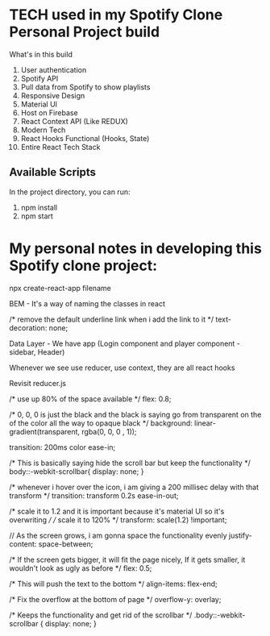 # TECH used in my Spotify Clone Personal Project build

What's in this build
1) User authentication
2) Spotify API
3) Pull data from Spotify to show playlists
3) Responsive Design
4) Material UI
5) Host on Firebase
5) React Context API (Like REDUX)
6) Modern Tech
7) React Hooks Functional (Hooks, State)
8) Entire React Tech Stack

## Available Scripts

In the project directory, you can run:

1) npm install
2) npm start

# My personal notes in developing this Spotify clone project:

npx create-react-app filename


BEM - It's a way of naming the classes in react

/* remove the default underline link when i add the link to it */
text-decoration: none;

Data Layer - We have app (Login component and player component - sidebar, Header)

Whenever we see use reducer, use context, they are all react hooks

Revisit reducer.js

/* use up 80% of the space available  */
    flex: 0.8;

/* 0, 0, 0 is just the black and the black is saying go
from transparent on the of the color all the way to opaque black   */
background: linear-gradient(transparent, rgba(0, 0, 0 , 1));

transition: 200ms color ease-in;

/* This is basically saying hide the scroll bar but keep the functionality  */
body::-webkit-scrollbar{
  display: none;
}

/* whenever i hover over the icon, i am giving a 200 millisec delay with that transform */
transition: transform 0.2s ease-in-out;
    
/* scale it to 1.2 and it is important because it's material UI so it's overwriting  */
/* scale it to 120% */
transform: scale(1.2) !important;

// As the screen grows, i am gonna space the functionality evenly
justify-content: space-between; 


/* If the screen gets bigger, it will fit the page nicely,
   If it gets smaller, it wouldn't look as ugly as before  */
flex: 0.5;

/* This will push the text to the bottom */
align-items: flex-end;

/* Fix the overflow at the bottom of page */
overflow-y: overlay;

/* Keeps the functionality and get rid of the scrollbar */
.body::-webkit-scrollbar {
    display: none;
}